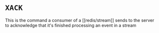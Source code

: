 # `XACK`
This is the command a consumer of a [[redis/stream]] sends to the server to acknowledge that it's finished processing an event in a stream
